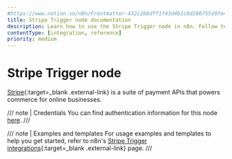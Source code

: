 ```yaml
---
#https://www.notion.so/n8n/Frontmatter-432c2b8dff1f43d4b1c8d20075510fe4
title: Stripe Trigger node documentation
description: Learn how to use the Stripe Trigger node in n8n. Follow technical documentation to integrate Stripe Trigger node into your workflows.
contentType: [integration, reference]
priority: medium
---
```


# Stripe Trigger node

[Stripe](https://stripe.com/){:target=_blank .external-link} is a suite of payment APIs that powers commerce for online businesses.

/// note | Credentials
You can find authentication information for this node [here](/integrations/builtin/credentials/stripe.md).
///

///  note  | Examples and templates
For usage examples and templates to help you get started, refer to n8n's [Stripe Trigger integrations](https://n8n.io/integrations/stripe-trigger/){:target=_blank .external-link} page.
///
